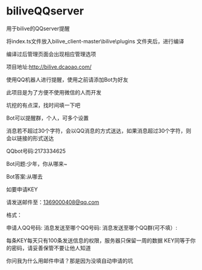 # biliveQQserver
用于bilive的QQserver提醒

将index.ts文件放入bilive_client-master\bilive\plugins   文件夹后，进行编译


编译过后管理页面会出现相应管理选项

项目地址:http://bilive.dcaoao.com/


使用QQ机器人进行提醒，使用之前请添加Bot为好友

此项目是为了方便不使用微信的人而开发

坑挖的有点深，找时间填一下吧

Bot可以提醒群，个人，可多个设置

消息若不超过30个字符，会以QQ消息的方式送达，如果消息超过30个字符，则会以链接的形式送达


QQbot号码:2173334625

Bot问题:少年，你从哪来~

Bot答案:从哪去


如要申请KEY

请发送邮件至：1369000408@qq.com

格式：

申请人QQ号码:
消息发送至哪个QQ号码:
消息发送至哪个QQ群(可不填）:



每条KEY每天只有100条发送信息的权限，服务器只保留一周的数据
KEY同等于你的密码，请妥善保管不要让他人知道

你问我为什么用邮件申请？那是因为没填自动申请的坑
